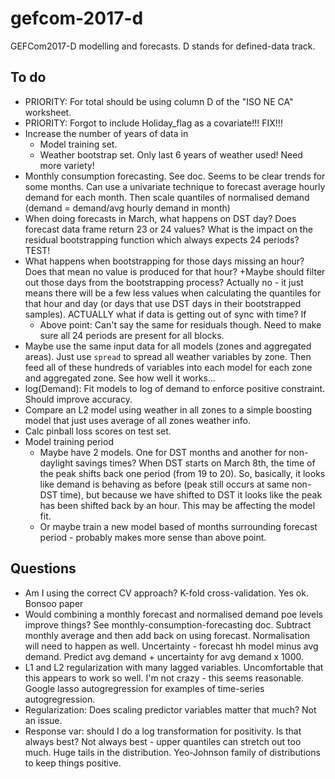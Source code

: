 # gefcom-2017-d
GEFCom2017-D modelling and forecasts. D stands for defined-data track.

## To do

* PRIORITY: For total should be using column D of the "ISO NE CA" worksheet.
* PRIORITY: Forgot to include Holiday_flag as a covariate!!! FIX!!!
* Increase the number of years of data in
    + Model training set.
    + Weather bootstrap set. Only last 6 years of weather used! Need more variety!
* Monthly consumption forecasting. See doc. Seems to be clear trends for some months. Can use a univariate technique to forecast average hourly demand for each month. Then scale quantiles of normalised demand (demand = demand/avg hourly demand in month)
* When doing forecasts in March, what happens on DST day? Does forecast data frame return 23 or 24 values? What is the impact on the residual bootstrapping function which always expects 24 periods? TEST!
* What happens when bootstrapping for those days missing an hour? Does that mean no value is produced for that hour?
    +Maybe should filter out those days from the bootstrapping process? Actually no - it just means there will be a few less values when calculating the quantiles for that hour and day (or days that use DST days in their bootstrapped samples). ACTUALLY what if data is getting out of sync with time? If
    + Above point: Can't say the same for residuals though. Need to make sure all 24 periods are present for all blocks.
* Maybe use the same input data for all models (zones and aggregated areas). Just use `spread` to spread all weather variables by zone. Then feed all of these hundreds of variables into each model for each zone and aggregated zone. See how well it works...
* log(Demand): Fit models to log of demand to enforce positive constraint. Should improve accuracy.
* Compare an L2 model using weather in all zones to a simple boosting model that just uses average of all zones weather info.
* Calc pinball loss scores on test set.
* Model training period
    + Maybe have 2 models. One for DST months and another for non-daylight savings times? When DST starts on March 8th, the time of the peak shifts back one period (from 19 to 20). So, basically, it looks like demand is behaving as before (peak still occurs at same non-DST time), but because we have shifted to DST it looks like the peak has been shifted back by an hour. This may be affecting the model fit.
    + Or maybe train a new model based of months surrounding forecast period - probably makes more sense than above point.

## Questions

* Am I using the correct CV approach? K-fold cross-validation.
Yes ok. Bonsoo paper
* Would combining a monthly forecast and normalised demand poe levels improve things? See monthly-consumption-forecasting doc.
Subtract monthly average and then add back on using forecast. Normalisation will need to happen as well.
Uncertainty - forecast hh model minus avg demand. Predict avg demand + uncertainty for avg demand x 1000.
* L1 and L2 regularization with many lagged variables. Uncomfortable that this appears to work so well.
I'm not crazy - this seems reasonable. Google lasso autogregression for examples of time-series autogregression.
* Regularization: Does scaling predictor variables matter that much?
Not an issue.
* Response var: should I do a log transformation for positivity. Is that always best?
Not always best - upper quantiles can stretch out too much. Huge tails in the distribution.
Yeo-Johnson family of distributions to keep things positive.

